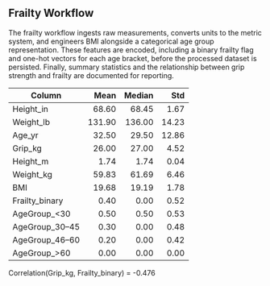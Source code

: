 ## Frailty Workflow
The frailty workflow ingests raw measurements, converts units to the metric system, and engineers BMI alongside a categorical age group representation. These features are encoded, including a binary frailty flag and one-hot vectors for each age bracket, before the processed dataset is persisted. Finally, summary statistics and the relationship between grip strength and frailty are documented for reporting.

| Column | Mean | Median | Std |
| --- | ---: | ---: | ---: |
| Height_in | 68.60 | 68.45 | 1.67 |
| Weight_lb | 131.90 | 136.00 | 14.23 |
| Age_yr | 32.50 | 29.50 | 12.86 |
| Grip_kg | 26.00 | 27.00 | 4.52 |
| Height_m | 1.74 | 1.74 | 0.04 |
| Weight_kg | 59.83 | 61.69 | 6.46 |
| BMI | 19.68 | 19.19 | 1.78 |
| Frailty_binary | 0.40 | 0.00 | 0.52 |
| AgeGroup_<30 | 0.50 | 0.50 | 0.53 |
| AgeGroup_30–45 | 0.30 | 0.00 | 0.48 |
| AgeGroup_46–60 | 0.20 | 0.00 | 0.42 |
| AgeGroup_>60 | 0.00 | 0.00 | 0.00 |

Correlation(Grip_kg, Frailty_binary) = -0.476
